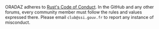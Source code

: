 ORADAZ adheres to [Rust's Code of Conduct](https://www.rust-lang.org/policies/code-of-conduct). In the GitHub and any other forums, every community member must follow the rules and values expressed there. Please email `club@ssi.gouv.fr` to report any instance of misconduct.
